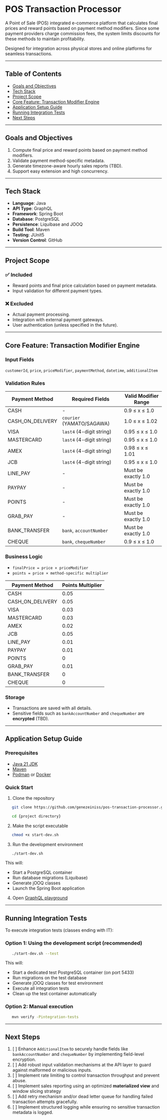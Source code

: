 # POS Transaction Processor

A Point of Sale (POS) integrated e-commerce platform that calculates final prices and reward points based on payment
method modifiers. Since some payment providers charge commission fees, the system limits discounts for these methods to
maintain profitability.

Designed for integration across physical stores and online platforms for seamless transactions.

---
## Table of Contents

- [Goals and Objectives](#goals-and-objectives)
- [Tech Stack](#tech-stack)
- [Project Scope](#project-scope)
- [Core Feature: Transaction Modifier Engine](#core-feature-transaction-modifier-engine)
- [Application Setup Guide](#application-setup-guide)
- [Running Integration Tests](#running-integration-tests)
- [Next Steps](#next-steps)

---
## Goals and Objectives

1. Compute final price and reward points based on payment method modifiers.
2. Validate payment method-specific metadata.
3. Generate timezone-aware hourly sales reports (TBD).
4. Support easy extension and high concurrency.

---
## Tech Stack

- **Language**: Java
- **API Type**: GraphQL
- **Framework**: Spring Boot
- **Database**: PostgreSQL
- **Persistence**: Liquibase and JOOQ
- **Build Tool**: Maven
- **Testing**: JUnit5
- **Version Control**: GitHub

---
## Project Scope

### ✅ Included

- Reward points and final price calculation based on payment metadata.
- Input validation for different payment types.

### ❌ Excluded

- Actual payment processing.
- Integration with external payment gateways.
- User authentication (unless specified in the future).

---
## Core Feature: Transaction Modifier Engine

### Input Fields

`customerId`, `price`, `priceModifier`, `paymentMethod`, `datetime`, `additionalItem`

### Validation Rules

| Payment Method       | Required Fields               | Valid Modifier Range       |
|----------------------|-------------------------------|----------------------------|
| CASH                 | -                             | 0.9 ≤ x ≤ 1.0              |
| CASH_ON_DELIVERY     | `courier` (YAMATO/SAGAWA)     | 1.0 ≤ x ≤ 1.02             |
| VISA                 | `last4` (4-digit string)      | 0.95 ≤ x ≤ 1.0             |
| MASTERCARD           | `last4` (4-digit string)      | 0.95 ≤ x ≤ 1.0             |
| AMEX                 | `last4` (4-digit string)      | 0.98 ≤ x ≤ 1.01            |
| JCB                  | `last4` (4-digit string)      | 0.95 ≤ x ≤ 1.0             |
| LINE_PAY             | -                             | Must be exactly 1.0        |
| PAYPAY               | -                             | Must be exactly 1.0        |
| POINTS               | -                             | Must be exactly 1.0        |
| GRAB_PAY             | -                             | Must be exactly 1.0        |
| BANK_TRANSFER        | `bank`, `accountNumber`       | Must be exactly 1.0        |
| CHEQUE               | `bank`, `chequeNumber`        | 0.9 ≤ x ≤ 1.0              |

### Business Logic

- `finalPrice = price × priceModifier`
- `points = price × method-specific multiplier`

| Payment Method       | Points Multiplier |
|----------------------|-------------------|
| CASH                 | 0.05              |
| CASH_ON_DELIVERY     | 0.05              |
| VISA                 | 0.03              |
| MASTERCARD           | 0.03              |
| AMEX                 | 0.02              |
| JCB                  | 0.05              |
| LINE_PAY             | 0.01              |
| PAYPAY               | 0.01              |
| POINTS               | 0                 |
| GRAB_PAY             | 0.01              |
| BANK_TRANSFER        | 0                 |
| CHEQUE               | 0                 |

### Storage

- Transactions are saved with all details.
- Sensitive fields such as `bankAccountNumber` and `chequeNumber` are **encrypted** (TBD).

---
## Application Setup Guide

### Prerequisites

- [Java 21 JDK](https://adoptium.net/en-GB/temurin/releases/)
- [Maven](https://maven.apache.org/download.cgi)
- [Podman](https://podman.io/) or [Docker](https://www.docker.com/)

### Quick Start
1. Clone the repository

```bash
   git clone https://github.com/genezeiniss/pos-transaction-processor.git
```

```bash
   cd {project directory}
```

2. Make the script executable

```bash
   chmod +x start-dev.sh
```

3. Run the development environment
```bash
   ./start-dev.sh
```

This will:

* Start a PostgreSQL container
* Run database migrations (Liquibase)
* Generate jOOQ classes
* Launch the Spring Boot application

4. Open [GraphQL playground](http://localhost:8080/graphiql?path=/graphql)

---

## Running Integration Tests

To execute integration tests (classes ending with IT):

### Option 1: Using the development script (recommended)

```bash
   ./start-dev.sh --test
```

This will:

* Start a dedicated test PostgreSQL container (on port 5433)
* Run migrations on the test database
* Generate jOOQ classes for test environment
* Execute all integration tests
* Clean up the test container automatically

### Option 2: Manual execution

```bash
   mvn verify -Pintegration-tests 
```
---

## Next Steps

1. [ ] Enhance `AdditionalItem` to securely handle fields like `bankAccountNumber` and `chequeNumber` by implementing
   field-level encryption.
2. [ ] Add robust input validation mechanisms at the API layer to guard against malformed or malicious inputs.
3. [ ] Implement rate limiting to control transaction throughput and prevent abuse.
4. [ ] Implement sales reporting using an optimized **materialized view** and window slicing strategy
5. [ ] Add retry mechanism and/or dead letter queue for handling failed transaction attempts gracefully.
6. [ ] Implement structured logging while ensuring no sensitive transaction metadata is logged.



